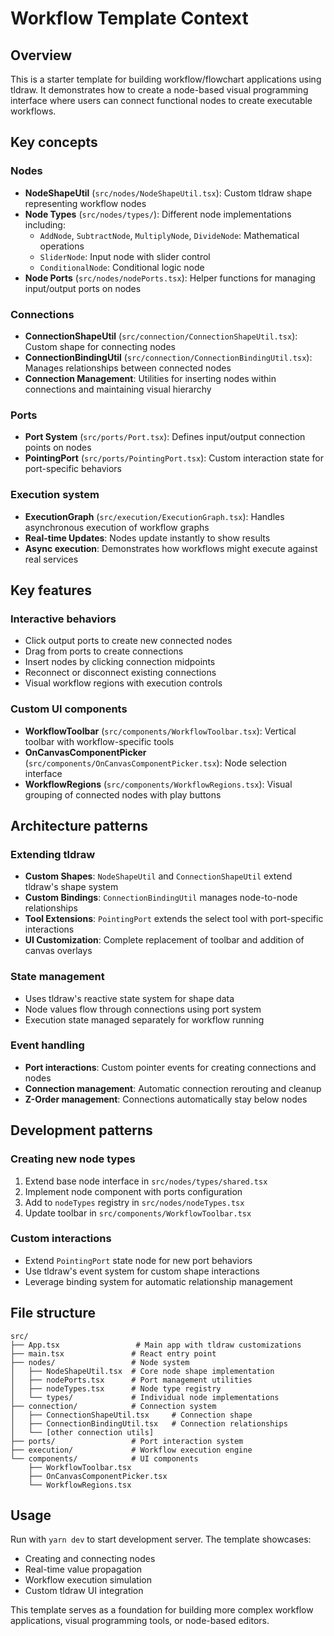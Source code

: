 # Workflow Template Context

## Overview

This is a starter template for building workflow/flowchart applications using tldraw. It demonstrates how to create a node-based visual programming interface where users can connect functional nodes to create executable workflows.

## Key concepts

### Nodes

- **NodeShapeUtil** (`src/nodes/NodeShapeUtil.tsx`): Custom tldraw shape representing workflow nodes
- **Node Types** (`src/nodes/types/`): Different node implementations including:
  - `AddNode`, `SubtractNode`, `MultiplyNode`, `DivideNode`: Mathematical operations
  - `SliderNode`: Input node with slider control
  - `ConditionalNode`: Conditional logic node
- **Node Ports** (`src/nodes/nodePorts.tsx`): Helper functions for managing input/output ports on nodes

### Connections

- **ConnectionShapeUtil** (`src/connection/ConnectionShapeUtil.tsx`): Custom shape for connecting nodes
- **ConnectionBindingUtil** (`src/connection/ConnectionBindingUtil.tsx`): Manages relationships between connected nodes
- **Connection Management**: Utilities for inserting nodes within connections and maintaining visual hierarchy

### Ports

- **Port System** (`src/ports/Port.tsx`): Defines input/output connection points on nodes
- **PointingPort** (`src/ports/PointingPort.tsx`): Custom interaction state for port-specific behaviors

### Execution system

- **ExecutionGraph** (`src/execution/ExecutionGraph.tsx`): Handles asynchronous execution of workflow graphs
- **Real-time Updates**: Nodes update instantly to show results
- **Async execution**: Demonstrates how workflows might execute against real services

## Key features

### Interactive behaviors

- Click output ports to create new connected nodes
- Drag from ports to create connections
- Insert nodes by clicking connection midpoints
- Reconnect or disconnect existing connections
- Visual workflow regions with execution controls

### Custom UI components

- **WorkflowToolbar** (`src/components/WorkflowToolbar.tsx`): Vertical toolbar with workflow-specific tools
- **OnCanvasComponentPicker** (`src/components/OnCanvasComponentPicker.tsx`): Node selection interface
- **WorkflowRegions** (`src/components/WorkflowRegions.tsx`): Visual grouping of connected nodes with play buttons

## Architecture patterns

### Extending tldraw

- **Custom Shapes**: `NodeShapeUtil` and `ConnectionShapeUtil` extend tldraw's shape system
- **Custom Bindings**: `ConnectionBindingUtil` manages node-to-node relationships
- **Tool Extensions**: `PointingPort` extends the select tool with port-specific interactions
- **UI Customization**: Complete replacement of toolbar and addition of canvas overlays

### State management

- Uses tldraw's reactive state system for shape data
- Node values flow through connections using port system
- Execution state managed separately for workflow running

### Event handling

- **Port interactions**: Custom pointer events for creating connections and nodes
- **Connection management**: Automatic connection rerouting and cleanup
- **Z-Order management**: Connections automatically stay below nodes

## Development patterns

### Creating new node types

1. Extend base node interface in `src/nodes/types/shared.tsx`
2. Implement node component with ports configuration
3. Add to `nodeTypes` registry in `src/nodes/nodeTypes.tsx`
4. Update toolbar in `src/components/WorkflowToolbar.tsx`

### Custom interactions

- Extend `PointingPort` state node for new port behaviors
- Use tldraw's event system for custom shape interactions
- Leverage binding system for automatic relationship management

## File structure

```
src/
├── App.tsx                 # Main app with tldraw customizations
├── main.tsx               # React entry point
├── nodes/                 # Node system
│   ├── NodeShapeUtil.tsx  # Core node shape implementation
│   ├── nodePorts.tsx      # Port management utilities
│   ├── nodeTypes.tsx      # Node type registry
│   └── types/             # Individual node implementations
├── connection/            # Connection system
│   ├── ConnectionShapeUtil.tsx     # Connection shape
│   ├── ConnectionBindingUtil.tsx   # Connection relationships
│   └── [other connection utils]
├── ports/                 # Port interaction system
├── execution/             # Workflow execution engine
└── components/            # UI components
    ├── WorkflowToolbar.tsx
    ├── OnCanvasComponentPicker.tsx
    └── WorkflowRegions.tsx
```

## Usage

Run with `yarn dev` to start development server. The template showcases:

- Creating and connecting nodes
- Real-time value propagation
- Workflow execution simulation
- Custom tldraw UI integration

This template serves as a foundation for building more complex workflow applications, visual programming tools, or node-based editors.
